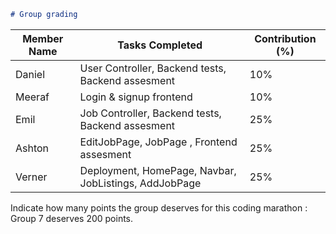 ``````markdown
# Group grading
```````

| Member Name   | Tasks Completed                                      | Contribution (%) |
|---------------|------------------------------------------------------|------------------|
| Daniel        | User Controller, Backend tests, Backend assesment    | 10%              |
| Meeraf        | Login & signup frontend                              | 10%              |
| Emil          | Job Controller, Backend tests, Backend assesment     | 25%              |
| Ashton        | EditJobPage, JobPage , Frontend assesment            | 25%              |
| Verner        | Deployment, HomePage, Navbar, JobListings, AddJobPage| 25%              |

Indicate how many points the group deserves for this coding marathon : Group 7 deserves 200 points.

